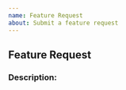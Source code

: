 ```yaml
---
name: Feature Request
about: Submit a feature request
---
```


## Feature Request

### Description:
